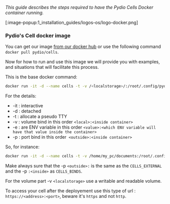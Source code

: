 _This guide describes the steps required to have the Pydio Cells Docker container running._

[:image-popup:1_installation_guides/logos-os/logo-docker.png]

### Pydio's Cell docker image

You can get our image [from our docker hub](https://hub.docker.com/r/pydio/cells/)
or use the following command `docker pull pydio/cells`.

Now for how to run and use this image we will provide you with examples, and situations that will facilitate this process.

This is the base docker command:

```sh 
docker run -it -d --name cells -t -v /<localstorage>/:/root/.config/pydio/cells/ -e "CELLS_BIND=<address>:<port>" -e "CELLS_EXTERNAL=<address>:<port>" -p 8080:8080 pydio/cells
```

For the details:

* -it : interactive
* -d : detached
* -t : allocate a pseudo TTY
* -v : volume bind in this order `<local>:<inside container>`
* -e : are ENV variable in this order `<value>:<which ENV variable will have that value inside the container>`
* -p : port bind in this order` <outside>:<inside container>`

So, for instance: 

```sh 
docker run -it -d --name cells -t -v /home/my_pc/documents:/root/.config/pydio/cells/ -e "CELLS_BIND=192.168.0.198:8080" -e "CELLS_EXTERNAL=192.168.0.198:8080" -p 8080:8080 pydio/cells
```

Make always sure that the -p `<outside>:` is the same as the `CELLS_EXTERNAL` and the -p `:<inside>` as `CELLS_BINDS`.

For the volume part -v `<localstorage>` use a writable and readable volume.

To access your cell after the deployement use this type of url :
`https://<address>:<port>`, beware it's `https` and not `http`.
